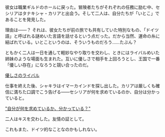 <!-- title: いとこ -->
<!-- relationship: Business -->

彼女は職業ギルドのホールに戻った。冒険者たちがそれぞれの任務に励む中、セシリアはタナキシャ・カリアと出会う。そして二人は、自分たちが「いとこ」であることを発見した。

理由は――？ それは、彼女たちが前の旅でも共有していた特別なもの、「ドイツ語」と呼ばれる謎めいた言語を話せるという点だった。だから当然、運命の糸に結ばれている。いとこというのは、そういうものだろう……たぶん？

ともかく二人は一日を通して軽妙なやり取りを交わし、ときにはライバルめいた姉妹のような場面も生まれた。互いに優しさで相手を上回ろうとし、王国で一番「優しい存在」になろうと競い合ったのだ。

[優しさのライバル](#embed:https://www.youtube.com/live/cyLsX20esBE?t=10506s)

仕事を終えた後、シャキラはイマーカインドを探し出した。カリアは厳しくも確信に満ちた口調でこう告げる――セシリアが何を求めているのか、自分は分かっていると。

["自分が何を求めているか、分かっている？"](#embed:https://www.youtube.com/live/cyLsX20esBE?t=11317s)

二人はキスを交わした。友情の証として。

これもまた、ドイツ的なことなのかもしれない。
